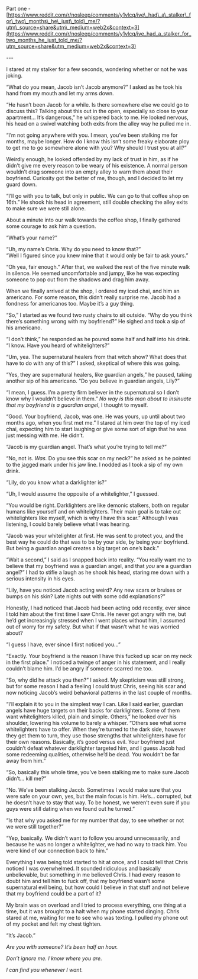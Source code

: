 Part one - [https://www.reddit.com/r/nosleep/comments/y1vlcq/ive\_had\_a\_stalker\_for\_two\_months\_he\_just\_told\_me/?utm\_source=share&utm\_medium=web2x&context=3](https://www.reddit.com/r/nosleep/comments/y1vlcq/ive_had_a_stalker_for_two_months_he_just_told_me/?utm_source=share&utm_medium=web2x&context=3)

\---

I stared at my stalker for a few seconds, wondering whether or not he was joking. 

“What do you mean, Jacob isn’t Jacob anymore?” I asked as he took his hand from my mouth and let my arms down. 

“He hasn’t been Jacob for a while. Is there somewhere else we could go to discuss this? Talking about this out in the open, especially so close to your apartment… It’s dangerous,” he whispered back to me. He looked nervous, his head on a swivel watching both exits from the alley way he pulled me in.

“I’m not going anywhere with you. I mean, you’ve been stalking me for months, maybe longer. How do I know this isn’t some freaky elaborate ploy to get me to go somewhere alone with you? Why should I trust you at all?” 

Weirdly enough, he looked offended by my lack of trust in him, as if he didn’t give me every reason to be weary of his existence. A normal person wouldn’t drag someone into an empty alley to warn them about their boyfriend. Curiosity got the better of me, though, and I decided to let my guard down. 

“I’ll go with you to talk, but only in public. We can go to that coffee shop on 16th.” He shook his head in agreement, still double checking the alley exits to make sure we were still alone. 

About a minute into our walk towards the coffee shop, I finally gathered some courage to ask him a question.

“What’s your name?”

“Uh, my name’s Chris. Why do you need to know that?”  
“Well I figured since you knew mine that it would only be fair to ask yours.” 

“Oh yea, fair enough.” After that, we walked the rest of the five minute walk in silence. He seemed uncomfortable and jumpy, like he was expecting someone to pop out from the shadows and drag him away. 

When we finally arrived at the shop, I ordered my iced chai, and him an americano. For some reason, this didn’t really surprise me. Jacob had a fondness for americanos too. Maybe it’s a guy thing.

“So,” I started as we found two rusty chairs to sit outside. “Why do you think there’s something wrong with my boyfriend?” He sighed and took a sip of his americano.

“I don’t think,” he responded as he poured some half and half into his drink. “I know. Have you heard of whitelighters?”  


“Um, yea. The supernatural healers from that witch show? What does that have to do with any of this?” I asked, skeptical of where this was going.

“Yes, they are supernatural healers, like guardian angels,” he paused, taking another sip of his americano. “Do you believe in guardian angels, Lily?”

“I mean, I guess. I’m a pretty firm believer in the supernatural so I don’t know why I wouldn’t believe in them.” *No way is this man about to insinuate that my boyfriend is a guardian angel*, I thought to myself. 

“Good. Your boyfriend, Jacob, was one. He was yours, up until about two months ago, when you first met me.” I stared at him over the top of my iced chai, expecting him to start laughing or give some sort of sign that he was just messing with me. He didn’t. 

“Jacob is my guardian angel. That’s what you’re trying to tell me?”

“No, not is. *Was.* Do you see this scar on my neck?” he asked as he pointed to the jagged mark under his jaw line. I nodded as I took a sip of my own drink.

“Lily, do you know what a darklighter is?”

“Uh, I would assume the opposite of a whitelighter,” I guessed. 

“You would be right. Darklighters are like demonic stalkers, both on regular humans like yourself and on whitelighters. Their main goal is to take out whitelighters like myself, which is why I have this scar.” Although I was listening, I could barely believe what I was hearing. 

“Jacob was your whitelighter at first. He was sent to protect you, and the best way he could do that was to be by your side, by being your boyfriend. But being a guardian angel creates a big target on one’s back.” 

“Wait a second,” I said as I snapped back into reality. “You really want me to believe that my boyfriend was a guardian angel, and that *you* are a guardian angel?” I had to stifle a laugh as he shook his head, staring me down with a serious intensity in his eyes. 

“Lily, have you noticed Jacob acting weird? Any new scars or bruises or bumps on his skin? Late nights out with some odd explanations?”  


Honestly, I had noticed that Jacob had been acting odd recently, ever since I told him about the first time I saw Chris. He never got angry with me, but he’d get increasingly stressed when I went places without him, I assumed out of worry for my safety. But what if that wasn’t what he was worried about?

“I guess I have, ever since I first noticed you…”

“Exactly. Your boyfriend is the reason I have this fucked up scar on my neck in the first place.” I noticed a twinge of anger in his statement, and I really couldn’t blame him. I’d be angry if someone scarred me too. 

“So, why did he attack you then?” I asked. My skepticism was still strong, but for some reason I had a feeling I could trust Chris, seeing his scar and now noticing Jacob’s weird behavioral patterns in the last couple of months. 

“I’ll explain it to you in the simplest way I can. Like I said earlier, guardian angels have huge targets on their backs for darklighters. Some of them want whitelighters killed, plain and simple. Others,” he looked over his shoulder, lowering his volume to barely a whisper. “Others see what some whitelighters have to offer. When they’re turned to the dark side, however they get them to turn, they use those strengths that whitelighters have for their own reasons. Basically, it’s good versus evil. Your boyfriend just couldn’t defeat whatever darklighter targeted him, and I guess Jacob had some redeeming qualities, otherwise he’d be dead. You wouldn’t be far away from him.”

“So, basically this whole time, you’ve been stalking me to make sure Jacob didn’t… kill me?”

“No. We’ve been stalking Jacob. Sometimes I would make sure that you were safe on your own, yes, but the main focus is him. He’s… corrupted, but he doesn’t have to stay that way. To be honest, we weren’t even sure if you guys were still dating when we found out he turned.”

“Is that why you asked me for my number that day, to see whether or not we were still together?” 

“Yep, basically. We didn’t want to follow you around unnecessarily, and because he was no longer a whitelighter, we had no way to track him. You were kind of our connection back to him.”

Everything I was being told started to hit at once, and I could tell that Chris noticed I was overwhelmed. It sounded ridiculous and basically unbelievable, but something in me believed Chris. I had every reason to doubt him and tell him to fuck off, that my boyfriend wasn’t some supernatural evil being, but how could I believe in that stuff and not believe that my boyfriend could be a part of it? 

My brain was on overload and I tried to process everything, one thing at a time, but it was brought to a halt when my phone started dinging. Chris stared at me, waiting for me to see who was texting. I pulled my phone out of my pocket and felt my chest tighten. 

“It’s Jacob.”

*Are you with someone? It’s been half an hour.*

*Don’t ignore me. I know where you are.*

*I can find you whenever I want.*